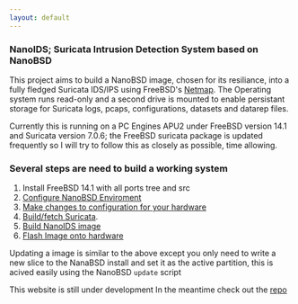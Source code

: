 ```yaml
---
layout: default
---
```


### NanoIDS; Suricata Intrusion Detection System based on NanoBSD
This project aims to build a NanoBSD image, chosen for its resiliance, into a fully fledged Suricata IDS/IPS using FreeBSD's [Netmap](https://man.freebsd.org/cgi/man.cgi?netmap(4)). The Operating system runs read-only and a second drive is mounted to enable persistant storage for Suricata logs, pcaps, configurations, datasets and datarep files. 

Currently this is running on a PC Engines APU2 under FreeBSD version 14.1 and Suricata version 7.0.6; the FreeBSD suricata package is updated frequently so I will try to follow this as closely as possible, time allowing.

### Several steps are need to build a working system

1. Install FreeBSD 14.1 with all ports tree and src
2. [Configure NanoBSD Enviroment](./configure_nanobsd_env.md)
3. [Make changes to configuration for your hardware](./modify_config.md)
4. [Build/fetch Suricata](./build_suricata.html).
5. [Build NanoIDS image](./build_nano_image.md)
6. [Flash Image onto hardware](./flash_image.md)

Updating a image is similar to the above except you only need to write a new slice to the NanaBSD install and set it as the active partition, this is acived easily using the NanoBSD ```update``` script
 
 This website is still under development In the meantime check out the [repo](https://github.com/taylorjoshu00/NanoIDS)
